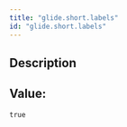 ```yaml
---
title: "glide.short.labels"
id: "glide.short.labels"
---
```

## Description



## Value: 
```
true
```